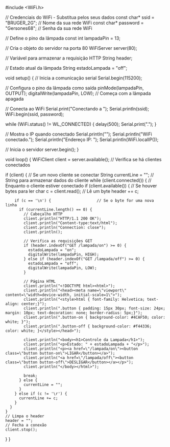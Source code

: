 #include <WiFi.h>

// Credenciais do WiFi - Substitua pelos seus dados
const char* ssid = "BRUGER_2G";      // Nome da sua rede WiFi
const char* password = "Gersones68"; // Senha da sua rede WiFi

// Define o pino da lâmpada
const int lampadaPin = 13;

// Cria o objeto do servidor na porta 80
WiFiServer server(80);

// Variável para armazenar a requisição HTTP
String header;

// Estado atual da lâmpada
String estadoLampada = "off";

void setup() {
  // Inicia a comunicação serial
  Serial.begin(115200);
  
  // Configura o pino da lâmpada como saída
  pinMode(lampadaPin, OUTPUT);
  digitalWrite(lampadaPin, LOW); // Começa com a lâmpada apagada

  // Conecta ao WiFi
  Serial.print("Conectando a ");
  Serial.println(ssid);
  WiFi.begin(ssid, password);
  
  while (WiFi.status() != WL_CONNECTED) {
    delay(500);
    Serial.print(".");
  }
  
  // Mostra o IP quando conectado
  Serial.println("");
  Serial.println("WiFi conectado.");
  Serial.println("Endereço IP: ");
  Serial.println(WiFi.localIP());
  
  // Inicia o servidor
  server.begin();
}

void loop() {
  WiFiClient client = server.available();   // Verifica se há clientes conectados

  if (client) {                             // Se um novo cliente se conectar
    String currentLine = "";                // String para armazenar dados do cliente
    while (client.connected()) {            // Enquanto o cliente estiver conectado
      if (client.available()) {             // Se houver bytes para ler
        char c = client.read();             // Lê um byte
        header += c;
        
        if (c == '\n') {                    // Se o byte for uma nova linha
          if (currentLine.length() == 0) {
            // Cabeçalho HTTP
            client.println("HTTP/1.1 200 OK");
            client.println("Content-type:text/html");
            client.println("Connection: close");
            client.println();
            
            // Verifica as requisições GET
            if (header.indexOf("GET /lampada/on") >= 0) {
              estadoLampada = "on";
              digitalWrite(lampadaPin, HIGH);
            } else if (header.indexOf("GET /lampada/off") >= 0) {
              estadoLampada = "off";
              digitalWrite(lampadaPin, LOW);
            }
            
            // Página HTML
            client.println("<!DOCTYPE html><html>");
            client.println("<head><meta name=\"viewport\" content=\"width=device-width, initial-scale=1\">");
            client.println("<style>html { font-family: Helvetica; text-align: center;}");
            client.println(".button { padding: 15px 30px; font-size: 24px; margin: 10px; text-decoration: none; border-radius: 5px;}");
            client.println(".button-on { background-color: #4CAF50; color: white; }");
            client.println(".button-off { background-color: #f44336; color: white; }</style></head>");
            
            client.println("<body><h1>Controle da Lampada</h1>");
            client.println("<p>Estado: " + estadoLampada + "</p>");
            client.println("<p><a href=\"/lampada/on\"><button class=\"button button-on\">LIGAR</button></a>");
            client.println("<a href=\"/lampada/off\"><button class=\"button button-off\">DESLIGAR</button></a></p>");
            client.println("</body></html>");
            
            break;
          } else {
            currentLine = "";
          }
        } else if (c != '\r') {
          currentLine += c;
        }
      }
    }
    // Limpa o header
    header = "";
    // Fecha a conexão
    client.stop();
  }
}